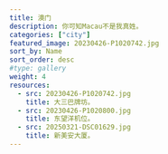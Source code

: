 ```yaml
---
title: 澳门
description: 你可知Macau不是我真姓。
categories: ["city"]
featured_image: 20230426-P1020742.jpg
sort_by: Name
sort_order: desc
#type: gallery
weight: 4
resources:
  - src: 20230426-P1020742.jpg
    title: 大三巴牌坊。
  - src: 20230426-P1020800.jpg
    title: 东望洋机位。
  - src: 20250321-DSC01629.jpg
    title: 新美安大厦。
---
```

